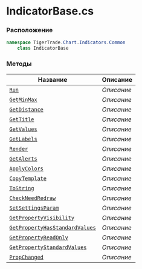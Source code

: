 
# IndicatorBase.cs
### Расположение
```csharp
namespace TigerTrade.Chart.Indicators.Common  
    class IndicatorBase
```

### Методы
| Название | Описание |
| --- | --- |
| [`Run`](./Методы/Run.md) | *Описание* |
| [`GetMinMax`](./Методы/GetMinMax.md) | *Описание* |
| [`GetDistance`](./Методы/GetDistance.md) | *Описание* |
| [`GetTitle`](./Методы/GetTitle.md) | *Описание* |
| [`GetValues`](./Методы/GetValues.md) | *Описание* |
| [`GetLabels`](./Методы/GetLabels.md) | *Описание* |
| [`Render`](./Методы/Render.md) | *Описание* |
| [`GetAlerts`](./Методы/GetAlerts.md) | *Описание* |
| [`ApplyColors`](./Методы/ApplyColors.md) | *Описание* |
| [`CopyTemplate`](./Методы/CopyTemplate.md) | *Описание* |
| [`ToString`](./Методы/ToString.md) | *Описание* |
| [`CheckNeedRedraw`](./Методы/CheckNeedRedraw.md) | *Описание* |
| [`SetSettingsParam`](./Методы/SetSettingsParam.md) | *Описание* |
| [`GetPropertyVisibility`](./Методы/GetPropertyVisibility.md) | *Описание* |
| [`GetPropertyHasStandardValues`](./Методы/GetPropertyHasStandardValues.md) | *Описание* |
| [`GetPropertyReadOnly`](./Методы/GetPropertyReadOnly.md) | *Описание* |
| [`GetPropertyStandardValues`](./Методы/GetPropertyStandardValues.md) | *Описание* |
| [`PropChanged`](./Методы/PropChanged.md) | *Описание* |
